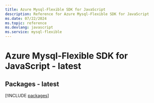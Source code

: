 ```yaml
---
title: Azure Mysql-Flexible SDK for JavaScript
description: Reference for Azure Mysql-Flexible SDK for JavaScript
ms.date: 07/22/2024
ms.topic: reference
ms.devlang: javascript
ms.service: mysql-flexible
---
```

# Azure Mysql-Flexible SDK for JavaScript - latest
## Packages - latest
[!INCLUDE [packages](mysql-flexible-index.md)]